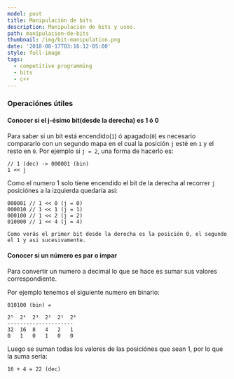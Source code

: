```yaml
---
model: post
title: Manipulación de bits
description: Manipulación de bits y usos.
path: manipulacion-de-bits
thumbnail: /img/bit-manipulation.png
date: '2018-08-17T03:16:12-05:00'
style: full-image
tags:
  - competitive programming
  - bits
  - c++
---
```

### Operaciónes útiles
#### Conocer si el j-ésimo bit(desde la derecha) es 1 ó 0

Para saber si un bit está encendido(`1`) ó apagado(`0`) es necesario compararlo con un segundo mapa en el cual  la posición `j` esté en `1` y el resto en `0`.
Por ejemplo si `j = 2`, una forma de hacerlo es:
```
// 1 (dec) -> 000001 (bin)
1 << j
```
Como el numero 1 solo tiene encendido el bit de la derecha al recorrer `j` posiciónes a la izquierda quedaría asi:
```
000001 // 1 << 0 (j = 0)
000010 // 1 << 1 (j = 1)
000100 // 1 << 2 (j = 2)
010000 // 1 << 4 (j = 4)

Como verás el primer bit desde la derecha es la posición 0, el segundo el 1 y asi sucesivamente. 
```

#### Conocer si un número es par o impar
Para convertir un numero a decimal lo que se hace es sumar sus valores correspondiente. 

Por ejemplo tenemos el siguiente numero en binario:

```
010100 (bin) = 
```

```
2⁵  2⁴  2³  2²  2¹  2⁰
---------------------
32  16  8   4   2   1
0   1   0   1   0   0
```
Luego se suman todas los valores de las posiciónes que sean 1, por lo que la suma sería:
```
16 + 4 = 22 (dec)
```
